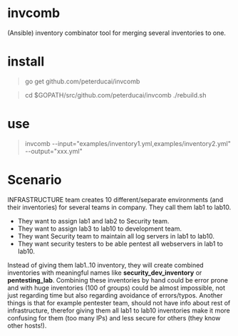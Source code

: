 # invcomb
(Ansible) inventory combinator tool for merging several inventories to one.

# install 

> go get github.com/peterducai/invcomb

> cd $GOPATH/src/github.com/peterducai/invcomb
> ./rebuild.sh

# use

> invcomb --input="examples/inventory1.yml,examples/inventory2.yml" --output="xxx.yml"

# Scenario


INFRASTRUCTURE team creates 10 different/separate environments (and their inventories) for several teams in company. They call them lab1 to lab10.

* They want to assign lab1 and lab2 to Security team.
* They want to assign lab3 to lab10 to development team.
* They want Security team to maintain all log servers in lab1 to lab10.
* They want security testers to be able pentest all webservers in lab1 to lab10.


 Instead of giving them lab1..10 inventory, they will create combined inventories with meaningful names like **security_dev_inventory** or **pentesting_lab**. Combining these inventories by hand could be error prone and with huge inventories (100 of groups) could be almost impossible, not just regarding time but also regarding avoidance of errors/typos. Another things is that for example pentester team, should not have info about rest of infrastructure, therefor giving them all lab1 to lab10 inventories make it more confusing for them (too many IPs) and less secure for others (they know other hosts!).

<!-- see also https://docs.ansible.com/ansible/latest/user_guide/intro_inventory.html#splitting-out-vars -->

 <!-- By default variables are merged/flattened to the specific host before a play is run. This keeps Ansible focused on the Host and Task, so groups don’t really survive outside of inventory and host matching. By default, Ansible overwrites variables including the ones defined for a group and/or host (see DEFAULT_HASH_BEHAVIOUR). The order/precedence is (from lowest to highest):

all group (because it is the ‘parent’ of all other groups)
parent group
child group
host -->